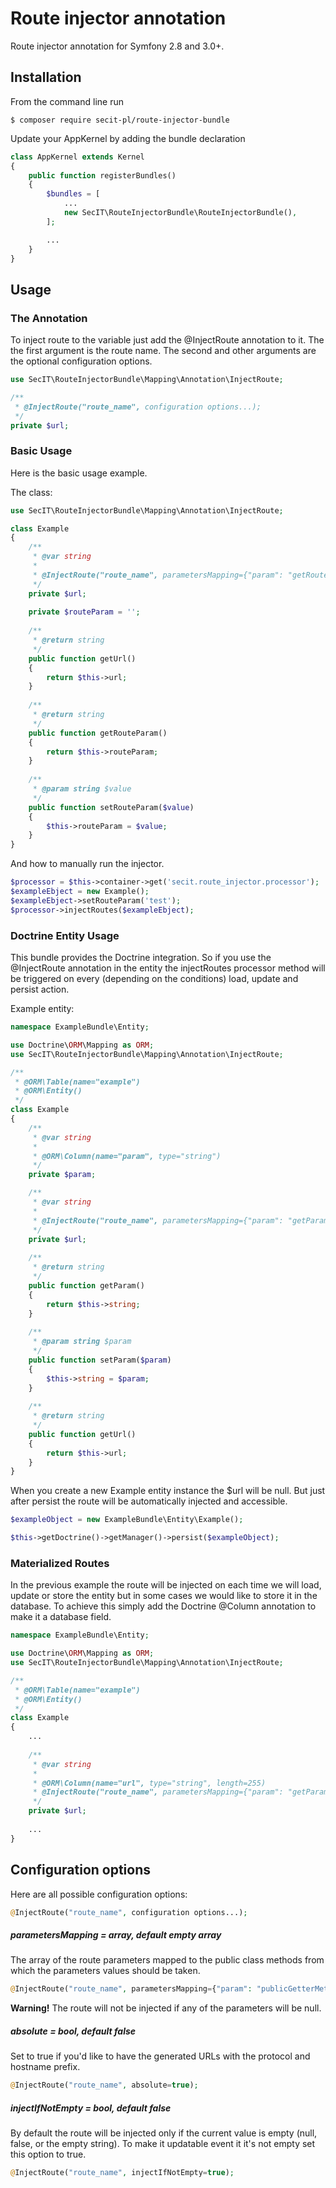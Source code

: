 # Route injector annotation

Route injector annotation for Symfony 2.8 and 3.0+.



## Installation

From the command line run

```
$ composer require secit-pl/route-injector-bundle
```

Update your AppKernel by adding the bundle declaration

```php
class AppKernel extends Kernel
{
    public function registerBundles()
    {
        $bundles = [
            ...
            new SecIT\RouteInjectorBundle\RouteInjectorBundle(),
        ];

        ...
    }
}
```

## Usage

### The Annotation

To inject route to the variable just add the @InjectRoute annotation to it.
The the first argument is the route name.
The second and other arguments are the optional configuration options.

```php
use SecIT\RouteInjectorBundle\Mapping\Annotation\InjectRoute;

/**
 * @InjectRoute("route_name", configuration options...);
 */
private $url;
```

### Basic Usage

Here is the basic usage example.

The class:

```php
use SecIT\RouteInjectorBundle\Mapping\Annotation\InjectRoute;

class Example
{
    /**
     * @var string
     *
     * @InjectRoute("route_name", parametersMapping={"param": "getRouteParam"});
     */
    private $url;
    
    private $routeParam = '';
    
    /**
     * @return string
     */
    public function getUrl()
    {
        return $this->url;
    }
    
    /**
     * @return string
     */
    public function getRouteParam()
    {
        return $this->routeParam;
    }
    
    /**
     * @param string $value
     */
    public function setRouteParam($value)
    {
        $this->routeParam = $value;
    }
}
```

And how to manually run the injector.

```php
$processor = $this->container->get('secit.route_injector.processor');
$exampleEbject = new Example();
$exampleEbject->setRouteParam('test');
$processor->injectRoutes($exampleEbject);
```

### Doctrine Entity Usage

This bundle provides the Doctrine integration. So if you use the @InjectRoute annotation in the entity
the injectRoutes processor method will be triggered on every (depending on the conditions) load, update and persist action.

Example entity:

```php
namespace ExampleBundle\Entity;

use Doctrine\ORM\Mapping as ORM;
use SecIT\RouteInjectorBundle\Mapping\Annotation\InjectRoute;

/**
 * @ORM\Table(name="example")
 * @ORM\Entity()
 */
class Example
{
    /**
     * @var string
     *
     * @ORM\Column(name="param", type="string")
     */
    private $param;

    /**
     * @var string
     *
     * @InjectRoute("route_name", parametersMapping={"param": "getParam"});
     */
    private $url;
    
    /**
     * @return string
     */
    public function getParam()
    {
        return $this->string;
    }
    
    /**
     * @param string $param
     */
    public function setParam($param)
    {
        $this->string = $param;
    }
    
    /**
     * @return string
     */
    public function getUrl()
    {
        return $this->url;
    }
}
```

When you create a new Example entity instance the $url will be null. But just after persist
the route will be automatically injected and accessible.

```php
$exampleObject = new ExampleBundle\Entity\Example();

$this->getDoctrine()->getManager()->persist($exampleObject);
```

### Materialized Routes

In the previous example the route will be injected on each time we will load, update or store the entity
but in some cases we would like to store it in the database. To achieve this simply add the Doctrine @Column
annotation to make it a database field.

```php
namespace ExampleBundle\Entity;

use Doctrine\ORM\Mapping as ORM;
use SecIT\RouteInjectorBundle\Mapping\Annotation\InjectRoute;

/**
 * @ORM\Table(name="example")
 * @ORM\Entity()
 */
class Example
{
    ...
    
    /**
     * @var string
     *
     * @ORM\Column(name="url", type="string", length=255)
     * @InjectRoute("route_name", parametersMapping={"param": "getParam"});
     */
    private $url;
    
    ...
}
```

## Configuration options

Here are all possible configuration options:

```php
@InjectRoute("route_name", configuration options...);
```

##### parametersMapping = array, default empty array
The array of the route parameters mapped to the public class methods from which the parameters
values should be taken.

```php
@InjectRoute("route_name", parametersMapping={"param": "publicGetterMethodName"});
```

**Warning!** The route will not be injected if any of the parameters will be null.

##### absolute = bool, default false
Set to true if you'd like to have the generated URLs with the protocol and hostname prefix.

```php
@InjectRoute("route_name", absolute=true);
```

##### injectIfNotEmpty = bool, default false
By default the route will be injected only if the current value is empty (null, false, or the empty string).
To make it updatable event it it's not empty set this option to true.

```php
@InjectRoute("route_name", injectIfNotEmpty=true);
```
